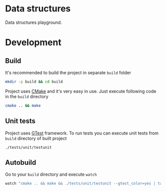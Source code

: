 # Data structures

Data structures playground.

# Development

## Build

It's recommended to build the project in separate `build` folder
```bash
mkdir -p build && cd build
```
Project uses [CMake](https://cmake.org/) and it's very easy in use.
Just execute following code in the `build` directory
```bash
cmake .. && make
```

## Unit tests

Project uses [GTest](https://github.com/google/googletest) framework.
To run tests you can execute unit tests from `build` directory of built project
```
./tests/unit/testunit
```

## Autobuild

Go to your `build` directory and execute `watch`
```bash
watch "cmake .. && make && ./tests/unit/testunit --gtest_color=yes | tail"
```
